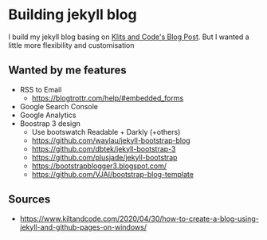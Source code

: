 # Building jekyll blog

I build my jekyll blog basing on [Klits and Code's Blog Post](https://www.kiltandcode.com/2020/04/30/how-to-create-a-blog-using-jekyll-and-github-pages-on-windows/). But I wanted a little more flexibility and customisation


## Wanted by me features
 * RSS to Email
    * https://blogtrottr.com/help/#embedded_forms
 * Google Search Console
 * Google Analytics
 * Boostrap 3 design
    * Use bootswatch Readable + Darkly (+others)
    * https://github.com/waylau/jekyll-bootstrap-blog
    * https://github.com/dbtek/jekyll-bootstrap-3
    * https://github.com/plusjade/jekyll-bootstrap
    * https://bootstrapblogger3.blogspot.com/
    * https://github.com/VJAI/bootstrap-blog-template

## Sources
 * https://www.kiltandcode.com/2020/04/30/how-to-create-a-blog-using-jekyll-and-github-pages-on-windows/